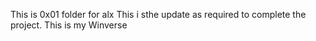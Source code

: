 This is 0x01 folder for alx
This i sthe update as required to complete the project.
This is my Winverse
